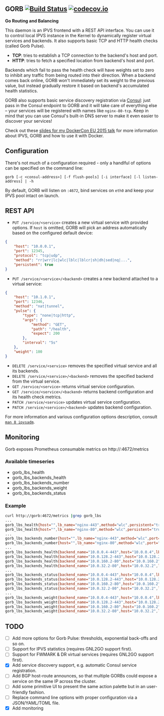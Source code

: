 ## GORB [![Build Status](https://travis-ci.org/kobolog/gorb.svg?branch=master)](https://travis-ci.org/kobolog/gorb) [![codecov.io](https://codecov.io/github/kobolog/gorb/coverage.svg?branch=master)](https://codecov.io/github/kobolog/gorb?branch=master)
**Go Routing and Balancing**

This daemon is an IPVS frontend with a REST API interface. You can use it to control local IPVS instance in the Kernel to dynamically register virtual services and backends. It also supports basic TCP and HTTP health checks (called Gorb Pulse).

- **TCP**: tries to establish a TCP connection to the backend's host and port.
- **HTTP**: tries to fetch a specified location from backend's host and port.

Backends which fail to pass the health check will have weights set to zero to inhibit any traffic from being routed into their direction. When a backend comes back online, GORB won't immediately set its weight to the previous value, but instead gradually restore it based on backend's accumulated health statistics.

GORB also supports basic service discovery registration via [Consul](https://www.consul.io): just pass in the Consul endpoint to GORB and it will take care of everything else – your services will be registered with names like `nginx-80-tcp`. Keep in mind that you can use Consul's built-in DNS server to make it even easier to discover your services!

Check out these [slides for my DockerCon EU 2015 talk](http://www.slideshare.net/kobolog/ipvs-for-docker-containers) for more information about IPVS, GORB and how to use it with Docker.

## Configuration

There's not much of a configuration required - only a handlful of options can be specified on the command line:

    gorb [-c <consul-address>] [-f flush-pools] [-i interface] [-l listen-address] | -h

By default, GORB will listen on `:4672`, bind services on `eth0` and keep your IPVS pool intact on launch.

## REST API

- `PUT /service/<service>` creates a new virtual service with provided options. If `host` is omitted, GORB will pick an
address automatically based on the configured default device:
```json
{
    "host": "10.0.0.1",
    "port": 12345,
    "protocol": "tcp|udp",
    "method": "rr|wrr|lc|wlc|lblc|lblcr|sh|dh|sed|nq|...",
    "persistent": true
}
```
- `PUT /service/<service>/<backend>` creates a new backend attached to a virtual service:
```json
{
    "host": "10.1.0.1",
    "port": 12346,
    "method": "nat|tunnel",
    "pulse": {
        "type": "none|tcp|http",
        "args": {
            "method": "GET",
            "path": "/health",
            "expect": 200
        },
        "interval": "5s"
    },
    "weight": 100
}
```
- `DELETE /service/<service>` removes the specified virtual service and all its backends.
- `DELETE /service/<service>/<backend>` removes the specified backend from the virtual service.
- `GET /service/<service>` returns virtual service configuration.
- `GET /service/<service>/<backend>` returns backend configuration and its health check metrics.
- `PATCH /service/<service>` updates virtual service configuration.
- `PATCH /service/<service>/<backend>` updates backend configuration.

For more information and various configuration options description, consult [`man 8 ipvsadm`](http://linux.die.net/man/8/ipvsadm).

## Monitoring
Gorb exposes Prometheus consumable metrics on http://<listening-IP>:4672/metrics

### Available timeseries
* gorb_lbs_health
* gorb_lbs_backends_health
* gorb_lbs_backends_number
* gorb_lbs_backends_weight
* gorb_lbs_backends_status

### Example
```sh
curl http://gorb:4672/metrics |grep gorb_lbs
...
gorb_lbs_health{host="",lb_name="nginx-443",method="wlc",persistent="true",port="443",protocol="tcp"} 0.5
gorb_lbs_health{host="",lb_name="nginx-80",method="wlc",persistent="true",port="443",protocol="tcp"} 1
...
gorb_lbs_backends_number{host="",lb_name="nginx-443",method="wlc",port="443"} 2
gorb_lbs_backends_number{host="",lb_name="nginx-80",method="wlc",port="443"} 2
...
gorb_lbs_backends_health{backend_name="10.0.0.4-443",host="10.0.0.4",lb_name="nginx-443",method="nat",port="443"} 1
gorb_lbs_backends_health{backend_name="10.0.128.2-443",host="10.0.128.2",lb_name="nginx-443",method="nat",port="443"} 0
gorb_lbs_backends_health{backend_name="10.0.160.2-80",host="10.0.160.2",lb_name="nginx-80",method="nat",port="80"} 1
gorb_lbs_backends_health{backend_name="10.0.32.2-80",host="10.0.32.2",lb_name="nginx-80",method="nat",port="80"} 1
...
gorb_lbs_backends_status{backend_name="10.0.0.4-443",host="10.0.0.4",lb_name="nginx-443",method="nat",port="443"} 0
gorb_lbs_backends_status{backend_name="10.0.128.2-443",host="10.0.128.2",lb_name="nginx-443",method="nat",port="443"} 1
gorb_lbs_backends_status{backend_name="10.0.160.2-80",host="10.0.160.2",lb_name="nginx-80",method="nat",port="80"} 0
gorb_lbs_backends_status{backend_name="10.0.32.2-80",host="10.0.32.2",lb_name="nginx-80",method="nat",port="80"} 0
...
gorb_lbs_backends_weight{backend_name="10.0.0.4-443",host="10.0.0.4",lb_name="nginx.crisidev.org-443",method="nat",port="443"} 100
gorb_lbs_backends_weight{backend_name="10.0.128.2-443",host="10.0.128.2",lb_name="nginx.crisidev.org-443",method="nat",port="443"} 0
gorb_lbs_backends_weight{backend_name="10.0.160.2-80",host="10.0.160.2",lb_name="nginx.crisidev.org-80",method="nat",port="80"} 50
gorb_lbs_backends_weight{backend_name="10.0.32.2-80",host="10.0.32.2",lb_name="nginx.crisidev.org-80",method="nat",port="80"} 50
```

## TODO

- [ ] Add more options for Gorb Pulse: thresholds, exponential back-offs and so on.
- [ ] Support for IPVS statistics (requires GNL2GO support first).
- [ ] Support for FWMARK & DR virtual services (requires GNL2GO support first).
- [x] Add service discovery support, e.g. automatic Consul service registration.
- [ ] Add BGP host-route announces, so that multiple GORBs could expose a service on the same IP across the cluster.
- [ ] Add some primitive UI to present the same action palette but in an user-friendly fashion.
- [ ] Replace command line options with proper configuration via a JSON/YAML/TOML file.
- [x] Add monitoring
